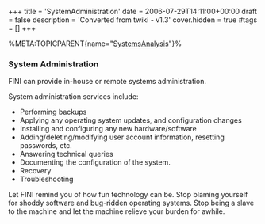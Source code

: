 +++
title = 'SystemAdministration'
date = 2006-07-29T14:11:00+00:00
draft = false
description = 'Converted from twiki - v1.3'
cover.hidden = true
#tags = []
+++

%META:TOPICPARENT{name="[SystemsAnalysis](SystemsAnalysis "wikilink")"}%

### System Administration

FINI can provide in-house or remote systems administration.

System administration services include:

- Performing backups
- Applying any operating system updates, and configuration changes
- Installing and configuring any new hardware/software
- Adding/deleting/modifying user account information, resetting
  passwords, etc.
- Answering technical queries
- Documenting the configuration of the system.
- Recovery
- Troubleshooting

Let FINI remind you of how fun technology can be. Stop blaming yourself
for shoddy software and bug-ridden operating systems. Stop being a slave
to the machine and let the machine relieve your burden for awhile.
